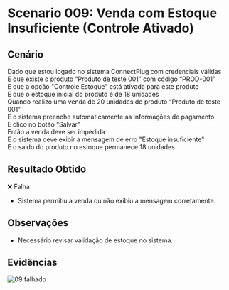# Scenario 009: Venda com Estoque Insuficiente (Controle Ativado)

## Cenário
Dado que estou logado no sistema ConnectPlug com credenciais válidas  
E que existe o produto “Produto de teste 001” com código “PROD-001”  
E que a opção "Controle Estoque" está ativada para este produto  
E que o estoque inicial do produto é de 18 unidades  
Quando realizo uma venda de 20 unidades do produto “Produto de teste 001”  
E o sistema preenche automaticamente as informações de pagamento  
E clico no botão “Salvar”  
Então a venda deve ser impedida  
E o sistema deve exibir a mensagem de erro "Estoque insuficiente"  
E o saldo do produto no estoque permanece 18 unidades

## Resultado Obtido
❌ Falha
- Sistema permitiu a venda ou não exibiu a mensagem corretamente.

## Observações
- Necessário revisar validação de estoque no sistema.

## Evidências
![09 falhado](https://github.com/user-attachments/assets/6fa77119-ea35-48b0-81c0-96672136574d)
